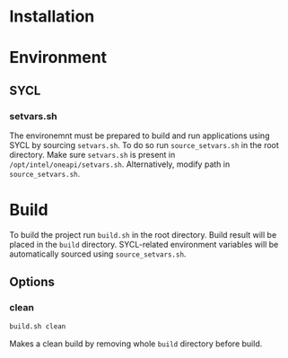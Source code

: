 # Installation

# Environment

## SYCL

### setvars.sh
The environemnt must be prepared to build and run applications using SYCL by sourcing `setvars.sh`. To do so run `source_setvars.sh` in the root directory. Make sure `setvars.sh` is present in ` /opt/intel/oneapi/setvars.sh`. Alternatively, modify path in `source_setvars.sh`.

# Build
To build the project run `build.sh` in the root directory. Build result will be placed in the `build` directory. SYCL-related environment variables will be automatically sourced using `source_setvars.sh`.

## Options

### clean
```bash
build.sh clean
```
Makes a clean build by removing whole `build` directory before build.